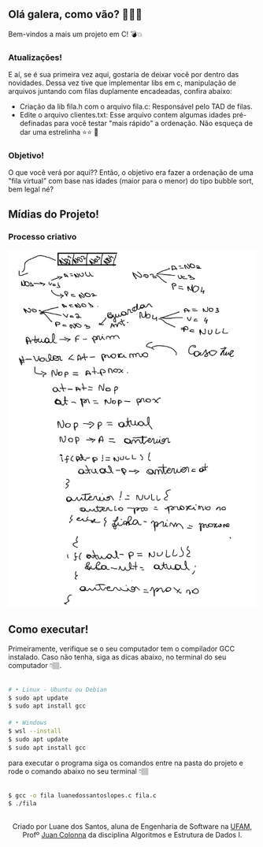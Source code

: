 ## Olá galera, como vão? 🖖🏽😊
Bem-vindos a mais um projeto em C! 💣💥

### Atualizações!
E aí, se é sua primeira vez aqui, gostaria de deixar você por dentro das novidades.
Dessa vez tive que implementar libs em c, manipulação de arquivos juntando com filas duplamente encadeadas, confira abaixo:
- Criação da lib fila.h com o arquivo fila.c: Responsável pelo TAD de filas.
- Edite o arquivo clientes.txt: Esse arquivo contem algumas idades pré-definadas para você testar "mais rápido" a ordenação.
Não esqueça de dar uma estrelinha ⭐⭐ 🤩

### Objetivo!
O que você verá por aqui?? Então, o objetivo era fazer a ordenação de uma "fila virtual" com base nas idades (maior para o menor) do tipo bubble sort, bem legal né?

## Mídias do Projeto!
### Processo criativo
![Fácil](assets/exemplo-de-fila-com-lista-duplamente-encadeada.png)

## Como executar!

Primeiramente, verifique se o seu computador tem o compilador GCC instalado.
Caso não tenha, siga as dicas abaixo, no terminal do seu computador 👇🏽.

```bash

# •	Linux - Ubuntu ou Debian
$ sudo apt update
$ sudo apt install gcc

# •	Windows
$ wsl --install
$ sudo apt update
$ sudo apt install gcc

```
para executar o programa siga os comandos entre na pasta do projeto e rode o comando abaixo no seu terminal 👇🏽

```bash

$ gcc -o fila luanedossantoslopes.c fila.c
$ ./fila

```

##
<div align='center'>   
Criado por Luane dos Santos, aluna de Engenharia de Software na <a href="https://icomp.ufam.edu.br/">UFAM</a>, Profº  <a href="https://www.linkedin.com/in/juan-colonna-700bba56">Juan Colonna</a> da disciplina Algoritmos e Estrutura de Dados I.
</div>
